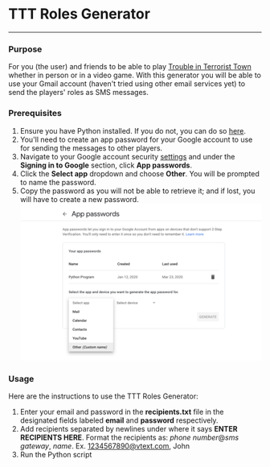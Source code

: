 # TTT Roles Generator
---

### Purpose
For you (the user) and friends to be able to play [Trouble in Terrorist Town](https://www.troubleinterroristtown.com/) whether in person or in a video game. With this generator you will be able to use your Gmail account (haven't tried using other email services yet) to send the players' roles as SMS messages.

### Prerequisites
1. Ensure you have Python installed. If you do not, you can do so [here](https://www.python.org/downloads/).
2. You'll need to create an app password for your Google account to use for sending the messages to other players.<br>
  1. Navigate to your Google account security [settings](https://myaccount.google.com/intro/security) and under the **Signing in to Google** section, click **App passwords**.
  2. Click the **Select app** dropdown and choose **Other**. You will be prompted to name the password.
  3. Copy the password as you will not be able to retrieve it; and if lost, you will have to create a new password.<br>
  ![Google App Passwords](images/apppasswords.png)<br>

### Usage
Here are the instructions to use the TTT Roles Generator:
1. Enter your email and password in the **recipients.txt** file in the designated fields labeled **email** and **password** respectively.
2. Add recipients separated by newlines under where it says **ENTER RECIPIENTS HERE**. Format the recipients as: *phone number*@*sms gateway*, *name*. Ex. 1234567890@vtext.com, John
3. Run the Python script
